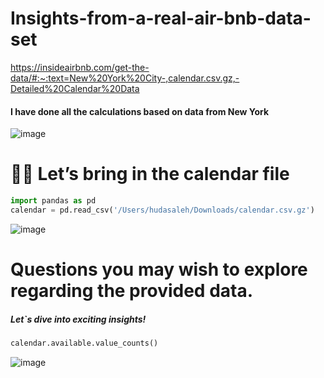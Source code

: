 # Insights-from-a-real-air-bnb-data-set
https://insideairbnb.com/get-the-data/#:~:text=New%20York%20City-,calendar.csv.gz,-Detailed%20Calendar%20Data 
#### I have done all the calculations based on data from New York
![image](https://github.com/user-attachments/assets/c681a4b0-2b57-4900-a73e-f2fc106dfb64)

# 🧑‍💻 Let’s bring in the calendar file
```python
import pandas as pd
calendar = pd.read_csv('/Users/hudasaleh/Downloads/calendar.csv.gz')
```
![image](https://github.com/user-attachments/assets/73ba9bde-0aa9-41e1-954b-09766bb81711)

# Questions you may wish to explore regarding the provided data.
##### Let`s dive into exciting insights!

```python
calendar.available.value_counts()
```
![image](https://github.com/user-attachments/assets/a55fbdaf-14f4-4b1b-aa07-a900f4f92ae3)














